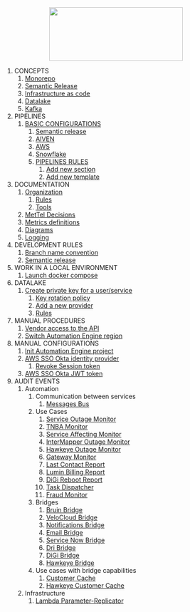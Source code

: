 <div align="center">
<img src="http://photos.prnewswire.com/prnfull/20141022/153661LOGO?p=publish"  width="300" height="120">
</div>

1. CONCEPTS
	1. [Monorepo](pipeline/BASIC_CI_CONFIGURATION.md)
	2. [Semantic Release](pipeline/BASIC_CI_CONFIGURATION.md)
	3. [Infrastructure as code](pipeline/BASIC_CI_CONFIGURATION.md)
	4. [Datalake](pipeline/BASIC_CI_CONFIGURATION.md)
	5. [Kafka](pipeline/BASIC_CI_CONFIGURATION.md)
2. PIPELINES
	1. [BASIC CONFIGURATIONS](pipeline/BASIC_CI_CONFIGURATION.md)
		1. [Semantic release](pipeline/BASIC_CI_CONFIGURATION.md#11-semantic-release)
		2. [AIVEN](pipeline/BASIC_CI_CONFIGURATION.md#12-aiven)
		3. [AWS](pipeline/BASIC_CI_CONFIGURATION.md#13-aws)
		4. [Snowflake]()
		5. [PIPELINES RULES](pipeline/PIPELINE_RULES.md)
			1. [Add new section](pipeline/PIPELINE_RULES.md#add-new-section)
			2. [Add new template](pipeline/PIPELINE_RULES.md#add-new-template)
3. DOCUMENTATION
	1. [Organization](DOCUMENTATION.md#1-docs-organization)
		1. [Rules](DOCUMENTATION.md#2-rules)
		2. [Tools](DOCUMENTATION.md#3-tools)
	2. [MetTel Decisions](decisions/README.md)
	3. [Metrics definitions](metrics-definitions/README.md)
	4. [Diagrams](diagrams/README.md)
	5. [Logging](logging/README.md)
4. DEVELOPMENT RULES
	1. [Branch name convention]()
	2. [Semantic release]()
5. WORK IN A LOCAL ENVIRONMENT
	1. [Launch docker compose](kafka/LAUNCH_DOCKER_COMPOSE.md)
6. DATALAKE
	1. [Create private key for a user/service](snowflake/README.md#1-create-a-private-key-for-a-user)
		1. [Key rotation policy](snowflake/README.md#2-key-rotation-policy)
		2. [Add a new provider](snowflake/README.md#3-add-a-new-provider)
		3. [Rules](snowflake/README.md#4-rules)
7. MANUAL PROCEDURES
	1. [Vendor access to the API](manual_procedures/API_VENDOR_ACCESS.md)
	2. [Switch Automation Engine region](manual_procedures/SWITCH_AUTOMATION_ENGINE_REGION.md)
8. MANUAL CONFIGURATIONS
	1. [Init Automation Engine project](manual_configurations/INIT_AUTOMATION_PROJECT.md)
	2. [AWS SSO Okta identity provider](manual_configurations/OKTA_CONFIGURATIONS.md)
		1. [Revoke Session token](manual_configurations/OKTA_CONFIGURATIONS.md#revoke-permissions)
	3. [AWS SSO Okta JWT token](manual_configurations/OKTA_JWT.md)
9. AUDIT EVENTS
    1. Automation
       1. Communication between services
          1. [Messages Bus](logging/events/messages-bus.md)
       2. Use Cases
           1. [Service Outage Monitor](logging/events/service-outage-monitor.md)
           5. [TNBA Monitor](logging/events/tnba-monitor.md)
           8. [Service Affecting Monitor](logging/events/service-affecting-monitor.md)
           9. [InterMapper Outage Monitor](logging/events/intermapper-outage-monitor.md)
           10. [Hawkeye Outage Monitor](logging/events/hawkeye-outage-monitor.md)
           11. [Gateway Monitor](logging/events/gateway-monitor.md)
           12. [Last Contact Report](logging/events/last-contact-report.md)
           13. [Lumin Billing Report](logging/events/lumin-billing-report.md)
           14. [DiGi Reboot Report](logging/events/digi-reboot-report.md)
           15. [Task Dispatcher](logging/events/task-dispatcher.md)
           16. [Fraud Monitor](logging/events/fraud-monitor.md)
       3. Bridges
          1. [Bruin Bridge](logging/events/bruin-bridge.md)
          2. [VeloCloud Bridge](logging/events/velocloud-bridge.md)
          3. [Notifications Bridge](logging/events/notifications-bridge.md)
          4. [Email Bridge](logging/events/email-bridge.md)
          5. [Service Now Bridge](logging/events/servicenow-bridge.md)
          6. [Dri Bridge](logging/events/dri-bridge.md)
          7. [DiGi Bridge](logging/events/digi-bridge.md)
          8. [Hawkeye Bridge](logging/events/hawkeye-bridge.md)
       4. Use cases with bridge capabilities
          1. [Customer Cache](logging/events/customer-cache.md)
          2. [Hawkeye Customer Cache](logging/events/hawkeye-customer-cache.md)
    2. Infrastructure
        1. [Lambda Parameter-Replicator](lambda/PARAMETER_REPLICATOR.md)

